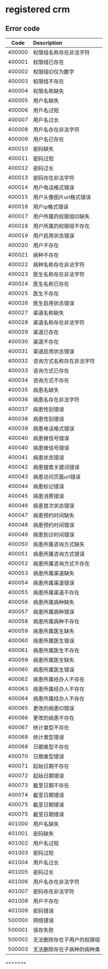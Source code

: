 # registered crm


## Error code

| Code          | Description    |
| ------------- |:---------------|
| 400000         |权限组名称存在非法字符  |
| 400001         |权限组已存在  |
| 400002         |权限组ID仅为数字  |
| 400003         |权限组不存在  |
| 400004         |权限名称缺失  |
| 400005         |用户名缺失  |
| 400006         |用戶名过短  |
| 400007         |用戶名过长  |
| 400008         |用戶名存在非法字符  |
| 400009         |用户名已存在  |
| 400010         |密码缺失  |
| 400011         |密码过短  |
| 400012         |密码过长  |
| 400013         |密码存在非法字符  |
| 400014         |用户电话格式错误  |
| 400015         |用户头像图片url格式错误  |
| 400016         |用户ip格式错误  |
| 400017         |用户所属的权限组ID缺失  |
| 400018         |用户所属的权限组不存在  |
| 400019         |用户启用状态错误  |
| 400020         |用户不存在  |
| 400021         |病种不存在  |
| 400022         |病种名称存在非法字符  |
| 400023         |医生名称存在非法字符  |
| 400024         |医生名称已存在  |
| 400025         |医生不存在  |
| 400026         |医生启用状态错误  |
| 400027         |渠道名称缺失  |
| 400028         |渠道名称存在非法字符  |
| 400029         |渠道已存在  |
| 400030         |渠道不存在  |
| 400031         |渠道启用状态错误  |
| 400032         |咨询方式名称存在非法字符  |
| 400033         |咨询方式已存在  |
| 400034         |咨询方式不存在  |
| 400035         |病患名缺失  |
| 400036         |病患名存在非法字符  |
| 400037         |病患性别错误  |
| 400038         |病患性别错误  |
| 400039         |病患电话格式错误  |
| 400040         |病患微信号错误  |
| 400040         |病患微信号错误  |
| 400041         |病患状态错误  |
| 400042         |病患搜索关键词错误  |
| 400043         |病患访问页面url错误  |
| 400044         |病患标记错误  |
| 400045         |病患消费错误  |
| 400046         |病患首次状态错误  |
| 400047         |病患预约时间缺失  |
| 400048         |病患预约时间错误  |
| 400049         |病患到诊时间错误  |
| 400050         |病患所属咨询方式缺失  |
| 400051         |病患所属咨询方式错误  |
| 400052         |病患所属咨询方式不存在  |
| 400053         |病患所属渠道缺失  |
| 400054         |病患所属渠道错误  |
| 400055         |病患所属渠道不存在  |
| 400056         |病患所属病种缺失  |
| 400057         |病患所属病种错误  |
| 400058         |病患所属病种不存在  |
| 400059         |病患所属医生缺失  |
| 400060         |病患所属医生错误  |
| 400061         |病患所属医生不存在  |
| 400059         |病患所属医生缺失  |
| 400060         |病患所属医生错误  |
| 400062         |病患所属经办人不存在  |
| 400063         |病患所属经办人不存在  |
| 400064         |病患所属经办人不存在  |
| 400065         |更改的病患ID错误  |
| 400066         |更改的病患不存在  |
| 400067         |统计类型不存在  |
| 400068         |统计类型错误  |
| 400069         |日期类型不存在  |
| 400070         |日期类型错误  |
| 400071         |起始日期不存在  |
| 400072         |起始日期错误  |
| 400073         |截至日期不存在  |
| 400074         |截至日期错误  |
| 400075         |截至日期错误  |
| 400075         |截至日期错误  |
| 401000         |用戶名缺失  |
| 401001         |密码缺失  |
| 401002         |用戶名过短  |
| 401003         |密码过短  |
| 401004         |用戶名过长  |
| 401005         |密码过长  |
| 401006         |用戶名存在非法字符  |
| 401007         |密码存在非法字符  |
| 401008         |用戶不存在  |
| 401009         |密码错误  |
| 500000         |网络错误  |
| 500001         |保存失败  |
| 500002         |无法删除存在子用户的权限组  |
| 500003         |无法删除存在子病种的病种类  |
=======
